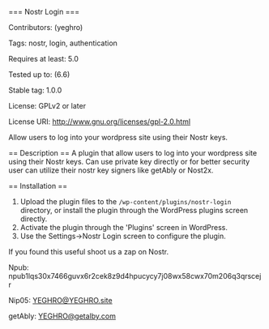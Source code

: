 === Nostr Login ===

Contributors: (yeghro)

Tags: nostr, login, authentication

Requires at least: 5.0

Tested up to: (6.6)

Stable tag: 1.0.0

License: GPLv2 or later

License URI: http://www.gnu.org/licenses/gpl-2.0.html

Allow users to log into your wordpress site using their Nostr keys.

== Description ==
A plugin that allow users to log into your wordpress site using their Nostr keys.  Can use private key directly or for better security user can utilize their nostr key signers like getAbly or Nost2x.

== Installation ==
1. Upload the plugin files to the `/wp-content/plugins/nostr-login` directory, or install the plugin through the WordPress plugins screen directly.
2. Activate the plugin through the 'Plugins' screen in WordPress.
3. Use the Settings->Nostr Login screen to configure the plugin.


If you found this useful shoot us a zap on Nostr.  

Npub: npub1lqs30x7466guvx6r2cek8z9d4hpucycy7j08wx58cwx70m206q3qrscejr

Nip05: YEGHRO@YEGHRO.site

getAbly: YEGHRO@getalby.com
